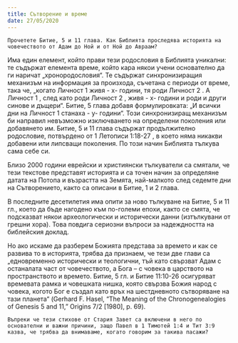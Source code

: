 ```yaml
---
title: Сътворение и време
date: 27/05/2020
---
```


`Прочетете Битие, 5 и 11 глава. Как Библията проследява историята на човечеството от Адам до Ной и от Ной до Авраам?`

Има един елемент, който прави тези родословия в Библията уникални: те съдържат елемента време, който кара някои учени основателно да ги наричат „хронородословия“. Те съдържат синхронизиращия механизъм на информация за произхода, съчетана с периоди от време, така че, „когато Личност 1 живя - х- години, тя роди Личност 2 . А Личност 1 , след като роди Личност 2 , живя - х- години и роди и други синове и дъщери“. Битие, 5 глава добавя формулировката: „И всички дни на Личност 1 станаха - у- години“. Този синхронизиращ механизъм би направил невъзможно изключването на определени поколения или добавянето им. Битие, 5 и 11 глава съдържат продължително родословие, потвърдено от 1 Летописи 1:18-27 , в което няма никакви добавени или липсващи поколения. По този начин Библията тълкува сама себе си.

Близо 2000 години еврейски и християнски тълкуватели са смятали, че тези текстове представят историята и са точен начин за определяне датата на Потопа и възрастта на Земята, най-малкото след седемте дни на Сътворението, както са описани в Битие, 1 и 2 глава.

В последните десетилетия има опити за ново тълкуване на Битие, 5 и 11 гл., което да бъде нагодено към по-големи епохи, както се смята, че подсказват някои археологически и исторически данни (изтълкувани от грешни хора). Това повдига сериозни въпроси за надеждността на библейския доклад.

Но ако искаме да разберем Божията представа за времето и как се развива то в историята, трябва да признаем, че тези две глави са „едновременно исторически и теологични, тъй като свързват Адам с останалата част от човечеството, а Бога – с човека в царството на пространството и времето. Битие, 5 гл. и Битие 11:10-26 осигуряват времевата рамка и човешката нишка, която свързва Божия народ с човека, когото Бог е създал като връх на шестдневното сътворяване на тази планета“ (Gerhard F. Hasel, “The Meaning of the Chronogenealogies of Genesis 5 and 11,” Origins 7/2 [1980], p. 69).

`Въпреки че тези стихове от Стария Завет са включени в него по основателни и важни причини, защо Павел в 1 Тимотей 1:4 и Тит 3:9 казва, че трябва да внимаваме, когато говорим за такива пасажи?`
